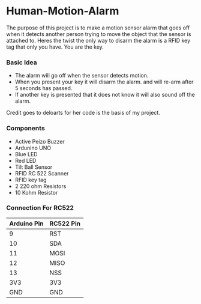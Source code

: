 # Human-Motion-Alarm

The purpose of this project is to make a motion sensor alarm that goes off when it detects another person trying to move the object that the sensor is attached to. Heres the twist the only way to disarm the alarm is a RFID key tag that only you have. You are the key.

### Basic Idea 
 - The alarm will go off when the sensor detects motion.
 - When you present your key it will disarm the alarm. and will re-arm after 5 seconds has passed.
 - If another key is presented that it does not know it will also sound off the alarm.

Credit goes to deloarts for her code is the basis of my project.

### Components 
- Active Peizo Buzzer
- Ardunino UNO
- Blue LED
- Red LED
- Tilt Ball Sensor 
- RFID RC 522 Scanner
- RFID key tag
- 2 220 ohm Resistors
- 10 Kohm Resistor

### Connection For RC522

Arduino Pin |	RC522 Pin
------------|----------
9	|RST
10|	SDA
11|	MOSI
12|	MISO
13|	NSS
3V3|	3V3
GND|	GND
